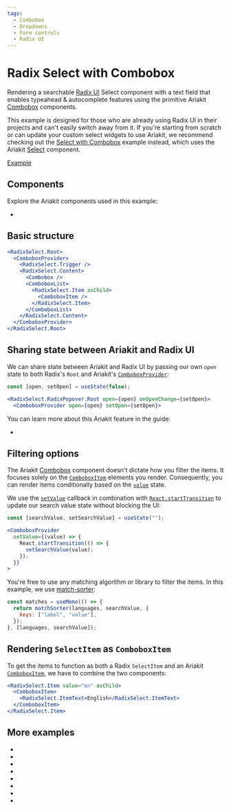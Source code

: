 ```yaml
---
tags:
  - Combobox
  - Dropdowns
  - Form controls
  - Radix UI
---
```


# Radix Select with Combobox

<div data-description>

Rendering a searchable [Radix UI](https://radix-ui.com) Select component with a text field that enables typeahead & autocomplete features using the primitive Ariakit [Combobox](/components/combobox) components.

</div>

<div data-tags></div>

<aside data-type="note" title="Note">

This example is designed for those who are already using Radix UI in their projects and can't easily switch away from it. If you're starting from scratch or can update your custom select widgets to use Ariakit, we recommend checking out the [Select with Combobox](/examples/select-combobox) example instead, which uses the Ariakit [Select](/components/select) component.

</aside>

<a href="./index.tsx" data-playground>Example</a>

## Components

Explore the Ariakit components used in this example:

<div data-cards="components">

- [](/components/combobox)

</div>

## Basic structure

```jsx "ComboboxProvider" "Combobox" "ComboboxList" "ComboboxItem"
<RadixSelect.Root>
  <ComboboxProvider>
    <RadixSelect.Trigger />
    <RadixSelect.Content>
      <Combobox />
      <ComboboxList>
        <RadixSelect.Item asChild>
          <ComboboxItem />
        </RadixSelect.Item>
      </ComboboxList>
    </RadixSelect.Content>
  </ComboboxProvider>
</RadixSelect.Root>
```

## Sharing state between Ariakit and Radix UI

We can share state between Ariakit and Radix UI by passing our own `open` state to both Radix's `Root` and Ariakit's [`ComboboxProvider`](/reference/combobox-provider):

```jsx
const [open, setOpen] = useState(false);

<RadixSelect.RadixPopover.Root open={open} onOpenChange={setOpen}>
  <ComboboxProvider open={open} setOpen={setOpen}>
```

You can learn more about this Ariakit feature in the guide:

<div data-cards>

- [](/guide/component-providers)

</div>

## Filtering options

The Ariakit [Combobox](/components/combobox) component doesn't dictate how you filter the items. It focuses solely on the [`ComboboxItem`](/reference/combobox-item) elements you render. Consequently, you can render items conditionally based on the [`value`](/reference/combobox-provider#value) state.

We use the [`setValue`](/reference/combobox-provider#setvalue) callback in combination with [`React.startTransition`](https://react.dev/reference/react/startTransition) to update our search value state without blocking the UI:

```jsx {5-7}
const [searchValue, setSearchValue] = useState("");

<ComboboxProvider
  setValue={(value) => {
    React.startTransition(() => {
      setSearchValue(value);
    });
  }}
>
```

You're free to use any matching algorithm or library to filter the items. In this example, we use [match-sorter](https://www.npmjs.com/package/match-sorter):

```jsx "matchSorter"
const matches = useMemo(() => {
  return matchSorter(languages, searchValue, {
    keys: ["label", "value"],
  });
}, [languages, searchValue]);
```

## Rendering `SelectItem` as `ComboboxItem`

To get the items to function as both a Radix `SelectItem` and an Ariakit [`ComboboxItem`](/reference/combobox-item), we have to combine the two components:

```jsx "asChild" "ComboboxItem"
<RadixSelect.Item value="en" asChild>
  <ComboboxItem>
    <RadixSelect.ItemText>English</RadixSelect.ItemText>
  </ComboboxItem>
</RadixSelect.Item>
```

## More examples

<div data-cards="examples">

- [](/examples/combobox-radix)
- [](/examples/dialog-radix)
- [](/examples/menu-combobox)
- [](/examples/select-combobox)
- [](/examples/combobox-filtering)
- [](/examples/combobox-group)
- [](/examples/combobox-multiple)
- [](/examples/combobox-tabs)

</div>
